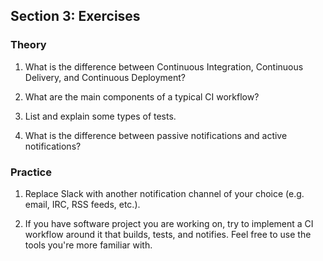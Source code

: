 ## Section 3: Exercises

### Theory

1. What is the difference between Continuous Integration, Continuous Delivery, and Continuous Deployment?

2. What are the main components of a typical CI workflow? 

3. List and explain some types of tests. 

4. What is the difference between passive notifications and active notifications?

### Practice

1. Replace Slack with another notification channel of your choice (e.g. email, IRC, RSS feeds, etc.). 

2. If you have software project you are working on, try to implement a CI workflow around it that builds, tests, and notifies. Feel free to use the tools you're more familiar with. 

